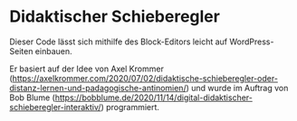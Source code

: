 ﻿# Didaktischer Schieberegler

Dieser Code lässt sich mithilfe des Block-Editors leicht auf WordPress-Seiten einbauen.

Er basiert auf der Idee von Axel Krommer (https://axelkrommer.com/2020/07/02/didaktische-schieberegler-oder-distanz-lernen-und-padagogische-antinomien/)
und wurde im Auftrag von Bob Blume (https://bobblume.de/2020/11/14/digital-didaktischer-schieberegler-interaktiv/) programmiert.
